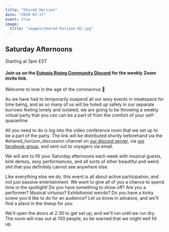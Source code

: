 ```yaml
---
title: "Shared Horizon"
date: "2020-03-17"
event: true
image:
  title: "images/shared-horizon-02.jpg"
---
```


## Saturday Afternoons  
Starting at 3pm EST

#### Join us on the [Eutopia Rising Community Discord](https://discord.gg/EQu32kX) for the weekly Zoom invite link.

Welcome to love in the age of the coronavirus 💖  
  
As we have had to temporarily suspend all our sexy events in meatspace for time being, and as so many of us will be holed up safely in our separate burrows feeling lonely and isolated, we are going to be throwing a weekly virtual party that you can can be a part of from the comfort of your self-quarantine.  
  
All you need to do is log into the video conference room that we set up to be a part of the party. The link will be distributed shortly beforehand via the #shared\_horizon\_discussion channel on [our discord server](https://discord.gg/EQu32kX), via [our facebook group](https://www.facebook.com/groups/EutopiaRising/), and sent out to voyagers via email.  
  
We will aim to fill your Saturday afternoons each week with musical guests, kink demos, sexy performances, and all sorts of other beautiful and weird shit that you definitely cannot see anywhere else.  
  
Like everything else we do, this event is all about active participation, and not just passive entertainment. We want to give all of you a chance to spend time in the spotlight! Do you have something to show off? Are you a performer? Musical virtuoso? Exhibitionist weirdo? Do you have a kinky scene you'd like to do for an audience? Let us know in advance, and we'll find a place in the lineup for you.

We'll open the doors at 2:30 to get set up, and we'll run until we run dry. The room will max out at 100 people, so be warned that we might well fill up.
